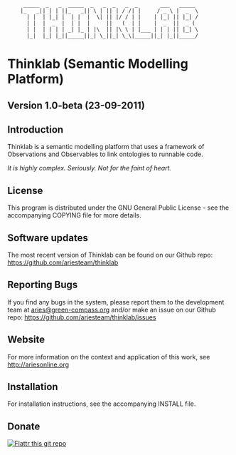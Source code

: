         _____  _   _  _____  _   _  _   _  _       ___   _____
        |_   _|| | | ||_   _|| \ | || | / /| |     / _ \ |  _  \
          | |  | |_| |  | |  |  \| || |/ / | |    | |_| || |_| /
          | |  |  _  |  | |  |     ||   (  | |    |  _  ||  _ (
          | |  | | | | _| |_ | |\  || |\ \ | |___ | | | || |_| \
          |_|  |_| |_||_____||_| \_||_| \_\|_____||_| |_||_____/

Thinklab (Semantic Modelling Platform)
======================================

Version 1.0-beta (23-09-2011)
-----------------------------

Introduction
------------

Thinklab is a semantic modelling platform that uses a framework of
Observations and Observables to link ontologies to runnable code.

*It is highly complex. Seriously. Not for the faint of heart.*


License
-------

This program is distributed under the GNU General Public License - see
the accompanying COPYING file for more details.


Software updates
----------------

The most recent version of Thinklab can be found on our Github repo:
https://github.com/ariesteam/thinklab


Reporting Bugs
--------------

If you find any bugs in the system, please report them to the
development team at aries@green-compass.org and/or make an issue on
our Github repo: https://github.com/ariesteam/thinklab/issues


Website
-------

For more information on the context and application of this work, see
http://ariesonline.org


Installation
------------

For installation instructions, see the accompanying INSTALL file.


Donate
------

[![Flattr this git repo](http://api.flattr.com/button/flattr-badge-large.png)](https://flattr.com/submit/auto?user_id=ariesteam&url=git://github.com/ariesteam/thinklab.git&title=Thinklab&language=en_GB&tags=github&category=software)
